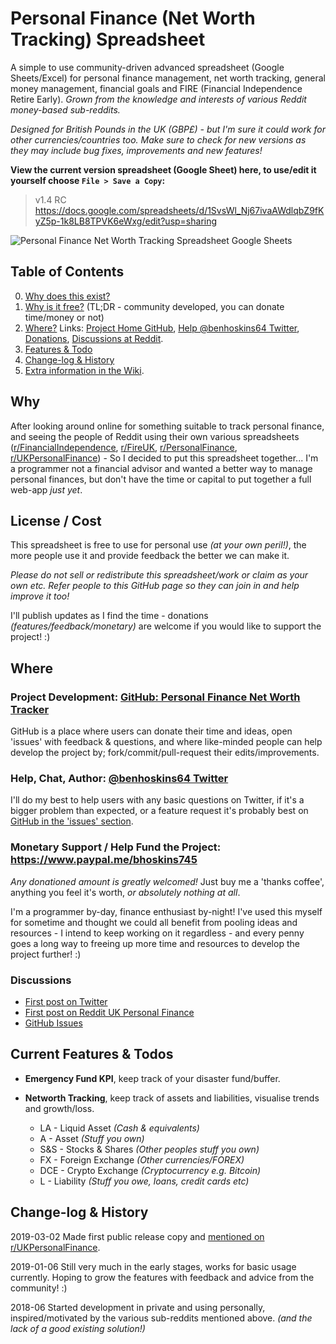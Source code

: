 # Personal Finance (Net Worth Tracking) Spreadsheet

A simple to use community-driven advanced spreadsheet (Google Sheets/Excel) for personal finance management, net worth tracking, general money management, financial goals and FIRE (Financial Independence Retire Early). _Grown from the knowledge and interests of various Reddit money-based sub-reddits._

_Designed for British Pounds in the UK (GBP£) - but I'm sure it could work for other currencies/countries too.
Make sure to check for new versions as they may include bug fixes, improvements and new features!_

**View the current version spreadsheet (Google Sheet) here, to use/edit it yourself choose `File > Save a Copy`:**

 > v1.4 RC https://docs.google.com/spreadsheets/d/1SvsWl_Nj67ivaAWdlqbZ9fKyZ5p-1k8LB8TPVK6eWxg/edit?usp=sharing


![Personal Finance Net Worth Tracking Spreadsheet Google Sheets](https://raw.githubusercontent.com/hozza/Personal-Finance-Net-Worth-Tracker/master/screenshot.png)


## Table of Contents
 0. [Why does this exist?](#why)
 0. [Why is it free?](#license--cost) (TL;DR - community developed, you can donate time/money or not)
 0. [Where?](#where) Links: [Project Home GitHub](https://github.com/hozza/Personal-Finance-Net-Worth-Tracker/), [Help @benhoskins64 Twitter](https://twitter.com/benhoskins64), [Donations](https://www.paypal.me/bhoskins745), [Discussions at Reddit](#discussions).
 0. [Features & Todo](#current-features--todos)
 0. [Change-log & History](#change-log--history)
 0. [Extra information in the Wiki](https://github.com/hozza/Personal-Finance-Net-Worth-Tracker/wiki/).


## Why

After looking around online for something suitable to track personal finance, and seeing the people of Reddit using their own various spreadsheets ([r/FinancialIndependence](https://www.reddit.com/r/FinancialIndependence), [r/FireUK](https://www.reddit.com/r/FireUK), [r/PersonalFinance](https://www.reddit.com/r/PersonalFinance), [r/UKPersonalFinance](https://www.reddit.com/r/UKPersonalFinance/)) - So I decided to put this spreadsheet together... I'm a programmer not a financial advisor and wanted a better way to manage personal finances, but don't have the time or capital to put together a full web-app _just yet_.

## License / Cost

This spreadsheet is free to use for personal use _(at your own peril!)_, the more people use it and provide feedback the better we can make it. 

_Please do not sell or redistribute this spreadsheet/work or claim as your own etc. Refer people to this GitHub page so they can join in and help improve it too!_

I'll publish updates as I find the time - donations _(features/feedback/monetary)_ are welcome if you would like to support the project! :)

## Where

### Project Development: [GitHub: Personal Finance Net Worth Tracker](https://github.com/hozza/Personal-Finance-Net-Worth-Tracker/)

GitHub is a place where users can donate their time and ideas, open 'issues' with feedback & questions, and where like-minded people can help develop the project by; fork/commit/pull-request their edits/improvements.

### Help, Chat, Author: [@benhoskins64 Twitter](https://twitter.com/benhoskins64)

I'll do my best to help users with any basic questions on Twitter, if it's a bigger problem than expected, or a feature request it's probably best on [GitHub in the 'issues' section](https://github.com/hozza/Personal-Finance-Net-Worth-Tracker/issues).

### Monetary Support / Help Fund the Project: https://www.paypal.me/bhoskins745

*Any donationed amount is greatly welcomed!* Just buy me a 'thanks coffee', anything you feel it's worth, _or absolutely nothing at all_.

I'm a programmer by-day, finance enthusiast by-night! I've used this myself for sometime and thought we could all benefit from pooling ideas and resources - I intend to keep working on it regardless - and every penny goes a long way to freeing up more time and resources to develop the project further! :)

### Discussions

 - [First post on Twitter](https://twitter.com/benhoskins64/status/1102002883099324419)
 - [First post on Reddit UK Personal Finance](https://www.reddit.com/r/UKPersonalFinance/comments/awnpqk/personal_finance_net_worth_v14_rc_google/)
 - [GitHub Issues](https://github.com/hozza/Personal-Finance-Net-Worth-Tracker/issues)

## Current Features & Todos

 - **Emergency Fund KPI**, keep track of your disaster fund/buffer. 

 - **Networth Tracking**, keep track of assets and liabilities, visualise trends and growth/loss. 

   - LA - Liquid Asset _(Cash & equivalents)_
   - A - Asset _(Stuff you own)_
   - S&S - Stocks & Shares _(Other peoples stuff you own)_
   - FX - Foreign Exchange _(Other currencies/FOREX)_
   - DCE - Crypto Exchange _(Cryptocurrency e.g. Bitcoin)_
   - L - Liability _(Stuff you owe, loans, credit cards etc)_

## Change-log & History

2019-03-02 Made first public release copy and [mentioned on r/UKPersonalFinance](https://www.reddit.com/r/UKPersonalFinance/comments/awnpqk/personal_finance_net_worth_v14_rc_google/).

2019-01-06 Still very much in the early stages, works for basic usage currently. Hoping to grow the features with feedback and advice from the community! :)

2018-06 Started development in private and using personally, inspired/motivated by the various sub-reddits mentioned above. _(and the lack of a good existing solution!)_

